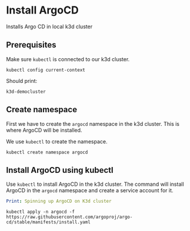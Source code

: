 # Install ArgoCD

Installs Argo CD in local k3d cluster

## Prerequisites
  
Make sure `kubectl` is connected to our k3d cluster.
  
```shell
kubectl config current-context
```
Should print:

```output
k3d-democluster
```

## Create namespace

First we have to create the `argocd` namespace in the k3d cluster. This is where ArgoCD will be installed.

We use `kubectl` to create the namespace.

```shell
kubectl create namespace argocd
```

## Install ArgoCD using kubectl

Use `kubectl` to install ArgoCD in the k3d cluster. The command will install ArgoCD in the `argocd` namespace and create a service account for it.

```yaml instacli
Print: Spinning up ArgoCD on K3d cluster
```

```shell show_output=false show_command=true
kubectl apply -n argocd -f https://raw.githubusercontent.com/argoproj/argo-cd/stable/manifests/install.yaml
```
